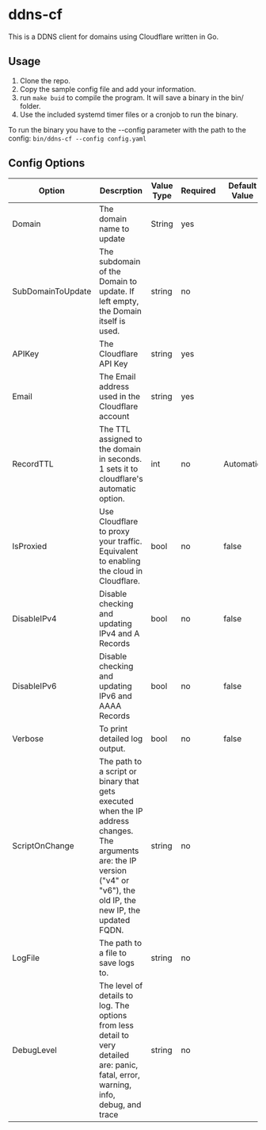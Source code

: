 # ddns-cf
This is a DDNS client for domains using Cloudflare written in Go.

## Usage
1. Clone the repo.
2. Copy the sample config file and add your information.
3. run `make buid` to compile the program. It will save a binary in the bin/ folder.
4. Use the included systemd timer files or a cronjob to run the binary.

To run the binary you have to the --config parameter with the path to the config: `bin/ddns-cf --config config.yaml`

## Config Options

| Option            | Descrption                                                                                                                                                                 | Value Type | Required | Default Value |
|-------------------|----------------------------------------------------------------------------------------------------------------------------------------------------------------------------|------------|----------|---------------|
| Domain            | The domain name to update                                                                                                                                                  | String     | yes      |               |
| SubDomainToUpdate | The subdomain of the Domain to update. If left empty, the Domain itself is used.                                                                                           | string     | no       |               |
| APIKey            | The Cloudflare API Key                                                                                                                                                     | string     | yes      |               |
| Email             | The Email address used in the Cloudflare account                                                                                                                           | string     | yes      |               |
| RecordTTL         | The TTL assigned to the domain in seconds. 1 sets it to cloudflare's automatic option.                                                                                     | int        | no       | Automatic     |
| IsProxied         | Use Cloudflare to proxy your traffic. Equivalent to enabling the cloud in Cloudflare.                                                                                      | bool       | no       | false         |
| DisableIPv4       | Disable checking and updating IPv4 and A Records                                                                                                                           | bool       | no       | false         |
| DisableIPv6       | Disable checking and updating IPv6 and AAAA Records                                                                                                                        | bool       | no       | false         |
| Verbose           | To print detailed log output.                                                                                                                                              | bool       | no       | false         |
| ScriptOnChange    | The path to a script or binary that gets executed when the IP address changes. The arguments are: the IP version ("v4" or "v6"), the old IP, the new IP, the updated FQDN. | string     | no       |               |
| LogFile           | The path to a file to save logs to.                                                                                                                                        | string     | no       |               |
| DebugLevel        | The level of details to log. The options from less detail to very detailed are: panic, fatal, error, warning, info, debug, and trace                                       | string     | no       |               |